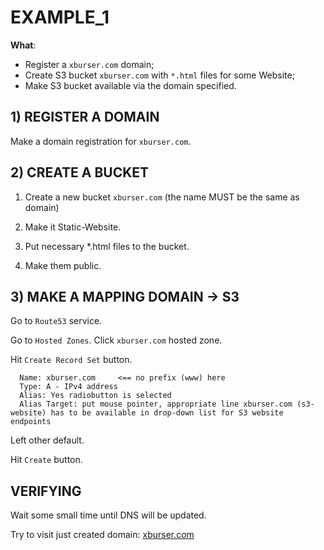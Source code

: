 # EXAMPLE_1

**What**: 

  - Register a `xburser.com` domain;
  - Create S3 bucket `xburser.com` with `*.html` files for some Website;
  - Make S3 bucket available via the domain specified.
  
  
## 1) REGISTER A DOMAIN

Make a domain registration for `xburser.com`.



## 2) CREATE A BUCKET

  1. Create a new bucket `xburser.com` (the name MUST be the same as domain)

  2. Make it Static-Website.

  3. Put necessary *.html files to the bucket.

  4. Make them public.


## 3) MAKE A MAPPING DOMAIN -> S3

Go to `Route53` service.

Go to `Hosted Zones`. Click `xburser.com` hosted zone.

Hit `Create Record Set` button. 

```
  Name: xburser.com     <== no prefix (www) here
  Type: A - IPv4 address
  Alias: Yes radiobutton is selected
  Alias Target: put mouse pointer, appropriate line xburser.com (s3-website) has to be available in drop-down list for S3 website endpoints
```

Left other default.

Hit `Create` button.


## VERIFYING

Wait some small time until DNS will be updated.

Try to visit just created domain: [xburser.com](http://xburser.com)
































